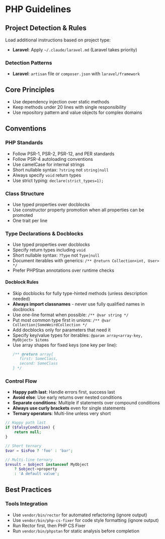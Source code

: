# PHP Guidelines

## Project Detection & Rules

Load additional instructions based on project type:

- **Laravel**: Apply `~/.claude/laravel.md` (Laravel takes priority)

### Detection Patterns
- **Laravel**: `artisan` file or `composer.json` with `laravel/framework`

## Core Principles
- Use dependency injection over static methods
- Keep methods under 20 lines with single responsibility
- Use repository pattern and value objects for complex domains

## Conventions

### PHP Standards
- Follow PSR-1, PSR-2, PSR-12, and PER standards
- Follow PSR-4 autoloading conventions
- Use camelCase for internal strings
- Short nullable syntax: `?string` not `string|null`
- Always specify `void` return types
- Use strict typing: `declare(strict_types=1);`

### Class Structure
- Use typed properties over docblocks
- Use constructor property promotion when all properties can be promoted
- One trait per line

### Type Declarations & Docblocks
- Use typed properties over docblocks
- Specify return types including `void`
- Short nullable syntax: `?Type` not `Type|null`
- Document iterables with generics: `/** @return Collection<int, User> */`
- Prefer PHPStan annotations over runtime checks

#### Docblock Rules
- Skip docblocks for fully type-hinted methods (unless description needed)
- **Always import classnames** - never use fully qualified names in docblocks
- Use one-line format when possible: `/** @var string */`
- Put most common type first in unions: `/** @var Collection|SomeWeirdCollection */`
- Add docblocks only for parameters that need it
- Specify key/value types for iterables: `@param array<array-key, MyObject> $items`
- Use array shapes for fixed keys (one key per line):
  ```php
  /** @return array{
     first: SomeClass,
     second: SomeClass
  } */
  ```

### Control Flow
- **Happy path last**: Handle errors first, success last
- **Avoid else**: Use early returns over nested conditions
- **Separate conditions**: Multiple if statements over compound conditions
- **Always use curly brackets** even for single statements
- **Ternary operators**: Multi-line unless very short

```php
// Happy path last
if ($falsyCondition) {
    return null;
}

// Short ternary
$var = $isFoo ? 'foo' : 'bar';

// Multi-line ternary
$result = $object instanceof MyObject
    ? $object->property
    : 'A default value';
```

## Best Practices

### Tools Integration
- Use `vendor/bin/rector` for automated refactoring (ignore output)
- Use `vendor/bin/php-cs-fixer` for code style formatting (ignore output)
- Run Rector first, then PHP CS Fixer
- Run `vendor/bin/phpstan` for static analysis before completion
